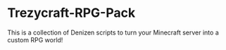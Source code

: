 Trezycraft-RPG-Pack
===================

This is a collection of Denizen scripts to turn your Minecraft server into a custom RPG world!
